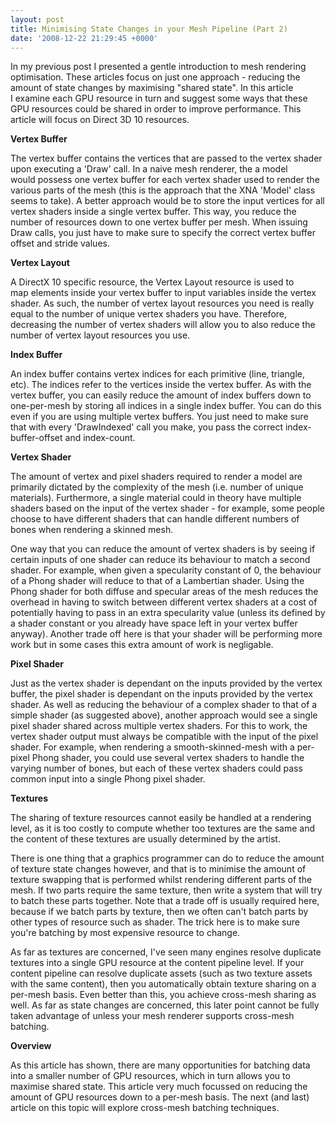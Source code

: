 ```yaml
---
layout: post
title: Minimising State Changes in your Mesh Pipeline (Part 2)
date: '2008-12-22 21:29:45 +0000'
---
```


In my previous post I presented a gentle introduction to mesh rendering optimisation. These articles focus on just one approach - reducing the amount of state changes by maximising "shared state". In this article I examine each GPU resource in turn and suggest some ways that these GPU resources could be shared in order to improve performance. This article will focus on Direct 3D 10 resources.

**Vertex Buffer**

The vertex buffer contains the vertices that are passed to the vertex shader upon executing a 'Draw' call. In a naive mesh renderer, the a model would possess one vertex buffer for each vertex shader used to render the various parts of the mesh (this is the approach that the XNA 'Model' class seems to take). A better approach would be to store the input vertices for all vertex shaders inside a single vertex buffer. This way, you reduce the number of resources down to one vertex buffer per mesh. When issuing Draw calls, you just have to make sure to specify the correct vertex buffer offset and stride values.

**Vertex Layout**

A DirectX 10 specific resource, the Vertex Layout resource is used to map elements inside your vertex buffer to input variables inside the vertex shader. As such, the number of vertex layout resources you need is really equal to the number of unique vertex shaders you have. Therefore, decreasing the number of vertex shaders will allow you to also reduce the number of vertex layout resources you use.

**Index Buffer**

An index buffer contains vertex indices for each primitive (line, triangle, etc). The indices refer to the vertices inside the vertex buffer. As with the vertex buffer, you can easily reduce the amount of index buffers down to one-per-mesh by storing all indices in a single index buffer. You can do this even if you are using multiple vertex buffers. You just need to make sure that with every 'DrawIndexed' call you make, you pass the correct index-buffer-offset and index-count.

**Vertex Shader**

The amount of vertex and pixel shaders required to render a model are primarily dictated by the complexity of the mesh (i.e. number of unique materials). Furthermore, a single material could in theory have multiple shaders based on the input of the vertex shader - for example, some people choose to have different shaders that can handle different numbers of bones when rendering a skinned mesh.

One way that you can reduce the amount of vertex shaders is by seeing if certain inputs of one shader can reduce its behaviour to match a second shader. For example, when given a specularity constant of 0, the behaviour of a Phong shader will reduce to that of a Lambertian shader. Using the Phong shader for both diffuse and specular areas of the mesh reduces the overhead in having to switch between different vertex shaders at a cost of potentially having to pass in an extra specularity value (unless its defined by a shader constant or you already have space left in your vertex buffer anyway). Another trade off here is that your shader will be performing more work but in some cases this extra amount of work is negligable.

**Pixel Shader**

Just as the vertex shader is dependant on the inputs provided by the vertex buffer, the pixel shader is dependant on the inputs provided by the vertex shader. As well as reducing the behaviour of a complex shader to that of a simple shader (as suggested above), another approach would see a single pixel shader shared across multiple vertex shaders. For this to work, the vertex shader output must always be compatible with the input of the pixel shader. For example, when rendering a smooth-skinned-mesh with a per-pixel Phong shader, you could use several vertex shaders to handle the varying number of bones, but each of these vertex shaders could pass common input into a single Phong pixel shader.

**Textures**

The sharing of texture resources cannot easily be handled at a rendering level, as it is too costly to compute whether too textures are the same and the content of these textures are usually determined by the artist.

There is one thing that a graphics programmer can do to reduce the amount of texture state changes however, and that is to minimise the amount of texture swapping that is performed whilst rendering different parts of the mesh. If two parts require the same texture, then write a system that will try to batch these parts together. Note that a trade off is usually required here, because if we batch parts by texture, then we often can't batch parts by other types of resource such as shader. The trick here is to make sure you're batching by most expensive resource to change.

As far as textures are concerned, I've seen many engines resolve duplicate textures into a single GPU resource at the content pipeline level. If your content pipeline can resolve duplicate assets (such as two texture assets with the same content), then you automatically obtain texture sharing on a per-mesh basis. Even better than this, you achieve cross-mesh sharing as well. As far as state changes are concerned, this later point cannot be fully taken advantage of unless your mesh renderer supports cross-mesh batching.

**Overview**

As this article has shown, there are many opportunities for batching data into a smaller number of GPU resources, which in turn allows you to maximise shared state. This article very much focussed on reducing the amount of GPU resources down to a per-mesh basis. The next (and last) article on this topic will explore cross-mesh batching techniques.
